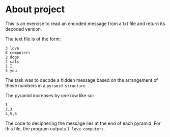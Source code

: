 # About project

This is an exercise to read an encoded message from a txt file and return its decoded version.

The text file is of the form:

```
3 love
6 computers
2 dogs
4 cats
1 I
5 you
```

The task was to decode a hidden message based on the arrangement of these numbers in a ``` pyramid structure ```

The pyramid increases by one row like so:

```
1
2,3
4,5,6
```

The code to deciphering the message lies at the end of each pyramid. For this file, the program outputs ``` I love computers ```.
